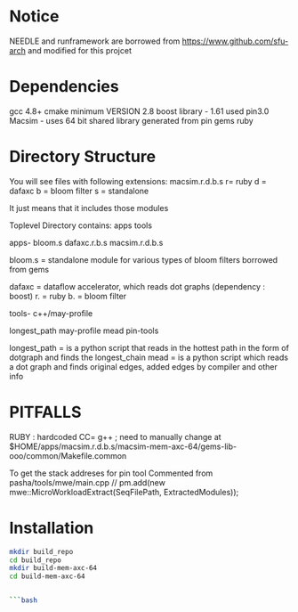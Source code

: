 # Notice
NEEDLE and runframework are borrowed from https://www.github.com/sfu-arch
and modified for this projcet


# Dependencies
gcc 4.8+ 
cmake minimum VERSION 2.8
boost library - 1.61 used
pin3.0 
Macsim - uses 64 bit shared library generated from pin
gems ruby 



# Directory Structure
You will see files with following extensions:
macsim.r.d.b.s 
r= ruby
d = dafaxc
b = bloom filter 
s = standalone

It just means that it includes those modules

Toplevel Directory contains:
  apps  tools 

  
apps-
bloom.s  dafaxc.r.b.s  macsim.r.d.b.s

bloom.s = standalone module for various types of bloom filters borrowed from gems 

dafaxc = dataflow accelerator, which reads dot graphs (dependency : boost)
  r. = ruby
  b. = bloom filter 

tools-
c++/may-profile

longest_path  may-profile  mead  pin-tools

longest_path = is a python script that reads in the hottest path in the form of dotgraph and finds the longest_chain
mead = is a python script which reads a dot graph and finds original edges, added edges by compiler and other info







# PITFALLS

RUBY : hardcoded CC= g++ ; need to manually change 
at $HOME/apps/macsim.r.d.b.s/macsim-mem-axc-64/gems-lib-ooo/common/Makefile.common



To get the stack addreses for pin tool
Commented from pasha/tools/mwe/main.cpp
// pm.add(new mwe::MicroWorkloadExtract(SeqFilePath, ExtractedModules));




# Installation

```bash
mkdir build_repo
cd build_repo
mkdir build-mem-axc-64
cd build-mem-axc-64


```bash




